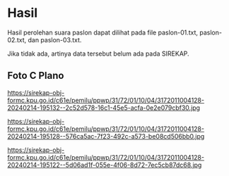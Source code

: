 # Hasil

Hasil perolehan suara paslon dapat dilihat pada file paslon-01.txt, paslon-02.txt, dan paslon-03.txt.

Jika tidak ada, artinya data tersebut belum ada pada SIREKAP.

## Foto C Plano

https://sirekap-obj-formc.kpu.go.id/c61e/pemilu/ppwp/31/72/01/10/04/3172011004128-20240214-195132--2c52d578-16c1-45e5-acfa-0e2e079cbf30.jpg

https://sirekap-obj-formc.kpu.go.id/c61e/pemilu/ppwp/31/72/01/10/04/3172011004128-20240214-195128--576ca5ac-7f23-492c-a573-be08cd506bb0.jpg

https://sirekap-obj-formc.kpu.go.id/c61e/pemilu/ppwp/31/72/01/10/04/3172011004128-20240214-195122--5d06ad1f-055e-4f06-8d72-7ec5cb87dc68.jpg
